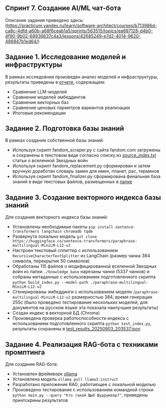 ## Спринт 7. Создание AI/ML чат-бота
Описание задания приведено здесь: (https://practicum.yandex.ru/learn/software-architect/courses/b713986d-ca8c-4dfd-a60b-a68f6ceab1a5/sprints/563515/topics/ea697128-d4b0-4f90-9b02-68936637c4a3/lessons/42685249-e7d2-4014-9620-486847b1ed64/)

## Задание 1. Исследование моделей и инфраструктуры

В рамках исследовния произведен анализ моделей и инфраструктуры, результаты приведены в [отчете](https://github.com/alexeit-315/yandex-practicum-7-rag/tree/rag/Task1/Выбор_технологий_реализации_RAG-бота.md), содержащем:
- Сравнение LLM-моделей
- Сравнение моделей эмбеддингов
- Сравнение векторных баз
- Сравнение ценовых парметров вариантов реализации
- Итоговые рекомендации

## Задание 2. Подготовка базы знаний

В рамках создания собственной базы знаний:
- Используя скрипт fandom_scraper.py с сайта fandom.com загружены и сохранены в текстовом виде согласно списку из [source_index.txt](https://github.com/alexeit-315/yandex-practicum-7-rag/tree/rag/Task2/source_index.txt) статьи о вселенной Звездных войн
- Используя скрипт fandom_replacement.py сформирован и затем вручную доработан словарь замен для имен, планет, рас, терминов
- Используя скрипт fandom_finalizer.py сформирована финальная база знаний в виде текстовых файлов, размещенных в [папке](https://github.com/alexeit-315/yandex-practicum-7-rag/tree/rag/Task2/knowledge_base)

## Задание 3. Создание векторного индекса базы знаний

Для создания векторного индекса базы знаний:
- Установлены необходимые пакеты ```pip install sentence-transformers langchain chromadb tqdm```
- Развернута локально модель ```git clone https://huggingface.co/sentence-transformers/paraphrase-multilingual-MiniLM-L12-v2```
- Настроен текстовый сплиттер с использованием ```RecursiveCharacterTextSplitter``` из LangChain (размер чанка 384 символа, перекрытие 50 символов)
- Обработаны 115 файлов о модифицированной вселенной Звездных войн из папки ```./knowledge_base``` нарезаны чанки (5337 чанков) и собраны метаданные с использованием подготовленного скрипта ```python build_index.py --model-path ./paraphrase-multilingual-MiniLM-L12-v2```
- Сгенерированы эмбеддинги с использованием модели ```/paraphrase-multilingual-MiniLM-L12-v2``` размерностью 384, время генерации 255с (было проведено тестирование нескольких моделей, для документов на русском языке эта показала наилучшие результаты)
- Создан индекс в векторной БД (Chroma)
- Произведена проверка работоспособности индекса с использованием подготовленного скрипта ```python test_index.py```, результаты сохранены в [test_results_20250903_203537.json](https://github.com/alexeit-315/yandex-practicum-7-rag/tree/rag/Task3/test_results_20250903_203537.json)

## Задание 4. Реализация RAG-бота с техниками промптинга

Для создания RAG-бота:
- Установлен фреймворк [ollama](https://ollama.com/download)
- Установлена модель ```ollama pull llama3:instruct```
- Разработано приложение RAG, работающее с локальной моделью
- Произведено тестирование с использованием командной строки ```python main.py --query "Кто такой Щыб Шуррумхер?"```, приведены принтскрины результатов